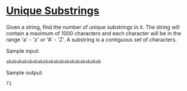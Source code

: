 # [Unique Substrings](https://facebook.interviewstreet.com/recruit/challenges/)

Given a string, find the number of unique substrings in it. The string will contain a maximum of 1000 characters and each character will be in the range 'a' - 'z' or 'A' - 'Z'. A substring is a contiguous set of characters.

Sample input:

```
abababababababababababababababababab
```

Sample output:

```
71
```
